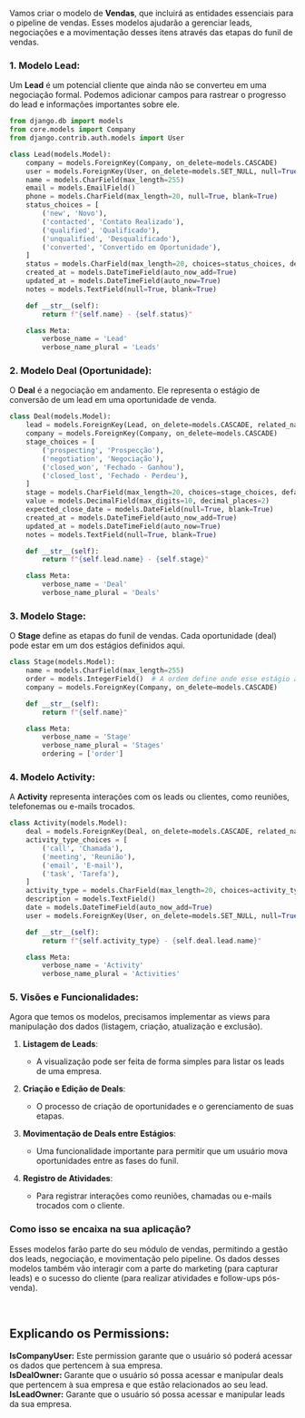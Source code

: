 Vamos criar o modelo de **Vendas**, que incluirá as entidades essenciais para o pipeline de vendas. Esses modelos ajudarão a gerenciar leads, negociações e a movimentação desses itens através das etapas do funil de vendas.

### 1. **Modelo Lead**:

Um **Lead** é um potencial cliente que ainda não se converteu em uma negociação formal. Podemos adicionar campos para rastrear o progresso do lead e informações importantes sobre ele.

```python
from django.db import models
from core.models import Company
from django.contrib.auth.models import User

class Lead(models.Model):
    company = models.ForeignKey(Company, on_delete=models.CASCADE)
    user = models.ForeignKey(User, on_delete=models.SET_NULL, null=True, blank=True)  # Vendedor ou responsável pelo lead
    name = models.CharField(max_length=255)
    email = models.EmailField()
    phone = models.CharField(max_length=20, null=True, blank=True)
    status_choices = [
        ('new', 'Novo'),
        ('contacted', 'Contato Realizado'),
        ('qualified', 'Qualificado'),
        ('unqualified', 'Desqualificado'),
        ('converted', 'Convertido em Oportunidade'),
    ]
    status = models.CharField(max_length=20, choices=status_choices, default='new')
    created_at = models.DateTimeField(auto_now_add=True)
    updated_at = models.DateTimeField(auto_now=True)
    notes = models.TextField(null=True, blank=True)

    def __str__(self):
        return f"{self.name} - {self.status}"

    class Meta:
        verbose_name = 'Lead'
        verbose_name_plural = 'Leads'
```

### 2. **Modelo Deal (Oportunidade)**:

O **Deal** é a negociação em andamento. Ele representa o estágio de conversão de um lead em uma oportunidade de venda.

```python
class Deal(models.Model):
    lead = models.ForeignKey(Lead, on_delete=models.CASCADE, related_name="deals")  # Referência ao Lead
    company = models.ForeignKey(Company, on_delete=models.CASCADE)
    stage_choices = [
        ('prospecting', 'Prospecção'),
        ('negotiation', 'Negociação'),
        ('closed_won', 'Fechado - Ganhou'),
        ('closed_lost', 'Fechado - Perdeu'),
    ]
    stage = models.CharField(max_length=20, choices=stage_choices, default='prospecting')
    value = models.DecimalField(max_digits=10, decimal_places=2)
    expected_close_date = models.DateField(null=True, blank=True)
    created_at = models.DateTimeField(auto_now_add=True)
    updated_at = models.DateTimeField(auto_now=True)
    notes = models.TextField(null=True, blank=True)

    def __str__(self):
        return f"{self.lead.name} - {self.stage}"

    class Meta:
        verbose_name = 'Deal'
        verbose_name_plural = 'Deals'
```

### 3. **Modelo Stage**:

O **Stage** define as etapas do funil de vendas. Cada oportunidade (deal) pode estar em um dos estágios definidos aqui.

```python
class Stage(models.Model):
    name = models.CharField(max_length=255)
    order = models.IntegerField()  # A ordem define onde esse estágio aparece no pipeline
    company = models.ForeignKey(Company, on_delete=models.CASCADE)

    def __str__(self):
        return f"{self.name}"

    class Meta:
        verbose_name = 'Stage'
        verbose_name_plural = 'Stages'
        ordering = ['order']
```

### 4. **Modelo Activity**:

A **Activity** representa interações com os leads ou clientes, como reuniões, telefonemas ou e-mails trocados.

```python
class Activity(models.Model):
    deal = models.ForeignKey(Deal, on_delete=models.CASCADE, related_name="activities")
    activity_type_choices = [
        ('call', 'Chamada'),
        ('meeting', 'Reunião'),
        ('email', 'E-mail'),
        ('task', 'Tarefa'),
    ]
    activity_type = models.CharField(max_length=20, choices=activity_type_choices)
    description = models.TextField()
    date = models.DateTimeField(auto_now_add=True)
    user = models.ForeignKey(User, on_delete=models.SET_NULL, null=True)  # Quem realizou a atividade

    def __str__(self):
        return f"{self.activity_type} - {self.deal.lead.name}"

    class Meta:
        verbose_name = 'Activity'
        verbose_name_plural = 'Activities'
```

### 5. **Visões e Funcionalidades**:

Agora que temos os modelos, precisamos implementar as views para manipulação dos dados (listagem, criação, atualização e exclusão).

1. **Listagem de Leads**:
   - A visualização pode ser feita de forma simples para listar os leads de uma empresa.

2. **Criação e Edição de Deals**:
   - O processo de criação de oportunidades e o gerenciamento de suas etapas.

3. **Movimentação de Deals entre Estágios**:
   - Uma funcionalidade importante para permitir que um usuário mova oportunidades entre as fases do funil.

4. **Registro de Atividades**:
   - Para registrar interações como reuniões, chamadas ou e-mails trocados com o cliente.

### Como isso se encaixa na sua aplicação?

Esses modelos farão parte do seu módulo de vendas, permitindo a gestão dos leads, negociação, e movimentação pelo pipeline. Os dados desses modelos também vão interagir com a parte do marketing (para capturar leads) e o sucesso do cliente (para realizar atividades e follow-ups pós-venda).

<br>

## Explicando os Permissions:

**IsCompanyUser:** Este permission garante que o usuário só poderá acessar os dados que pertencem à sua empresa. <br>
**IsDealOwner:** Garante que o usuário só possa acessar e manipular deals que pertencem à sua empresa e que estão relacionados ao seu lead. <br>
**IsLeadOwner:** Garante que o usuário só possa acessar e manipular leads da sua empresa. <br>


